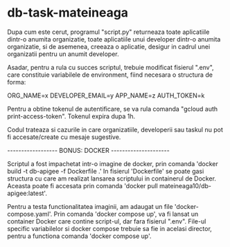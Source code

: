 # db-task-mateineaga

Dupa cum este cerut, programul "script.py" returneaza toate aplicatiile dintr-o anumita organizatie, toate aplicatiile unui developer dintr-o anumita organizatie, si de asemenea, creeaza o aplicatie, desigur in cadrul unei organizatii pentru un anumit developer.

Asadar, pentru a rula cu succes scriptul, trebuie modificat fisierul ".env", care constituie variabilele de environment, fiind necesara o structura de forma:

ORG_NAME=x
DEVELOPER_EMAIL=y
APP_NAME=z
AUTH_TOKEN=k

Pentru a obtine tokenul de autentificare, se va rula comanda "gcloud auth print-access-token". Tokenul expira dupa 1h.

Codul trateaza si cazurile in care organizatiile, developerii sau taskul nu pot fi accesate/create cu mesaje sugestive.

------------------ BONUS: DOCKER ---------------------

Scriptul a fost impachetat intr-o imagine de docker, prin comanda 'docker build -t db-apigee -f Dockerfile .' In fisierul 'Dockerfile' se poate gasi structura cu care am realizat lansarea scriptului in containerul de Docker. Aceasta poate fi accesata prin comanda 'docker pull mateineaga10/db-apigee:latest'. 

Pentru a testa functionalitatea imaginii, am adaugat un file 'docker-compose.yaml'. Prin comanda 'docker compose up', va fi lansat un container Docker care contine script-ul, dar fara fisierul ".env". File-ul specific variabilelor si docker compose trebuie sa fie in acelasi director, pentru a functiona comanda 'docker compose up'.
